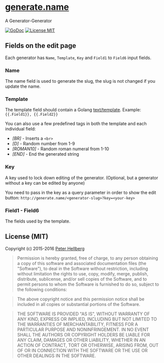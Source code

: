 # [generate.name](http://generate.name)

A Generator-Generator

[![GoDoc](https://img.shields.io/badge/godoc-reference-blue.svg?style=flat)](https://godoc.org/github.com/peterhellberg/generate.name/server)
[![License MIT](https://img.shields.io/badge/license-MIT-lightgrey.svg?style=flat)](https://github.com/peterhellberg/generate.name#license-mit)

## Fields on the edit page

Each generator has `Name`, `Template`, `Key` and `Field1` to `Field6` input fields.

### Name

The name field is used to generate the slug, the slug is not changed if you update the name.

### Template

The template field should contain a Golang [text/template](http://golang.org/pkg/text/template/).
Example: `{{.Field1}}, {{.Field2}}`

You can also use a few predefined tags in both the template and each individual field:

 - *[BR]* - Inserts a `<br>`
 - *[D]* - Random number from 1-9
 - *[ROMAN10]* - Random roman numeral from 1-10
 - *[END]* - End the generated string

### Key

A key used to lock down editing of the generator.
(Optional, but a generator without a key can be edited by anyone)

You need to pass in the key as a query parameter in order to show the edit button:
`http://generate.name/<generator-slug>?key=<your-key>`

### Field1 - Field6

The fields used by the template.

## License (MIT)

Copyright (c) 2015-2016 [Peter Hellberg](http://c7.se/)

> Permission is hereby granted, free of charge, to any person obtaining
> a copy of this software and associated documentation files (the
> "Software"), to deal in the Software without restriction, including
> without limitation the rights to use, copy, modify, merge, publish,
> distribute, sublicense, and/or sell copies of the Software, and to
> permit persons to whom the Software is furnished to do so, subject to
> the following conditions:

> The above copyright notice and this permission notice shall be
> included in all copies or substantial portions of the Software.

> THE SOFTWARE IS PROVIDED "AS IS", WITHOUT WARRANTY OF ANY KIND,
> EXPRESS OR IMPLIED, INCLUDING BUT NOT LIMITED TO THE WARRANTIES OF
> MERCHANTABILITY, FITNESS FOR A PARTICULAR PURPOSE AND
> NONINFRINGEMENT. IN NO EVENT SHALL THE AUTHORS OR COPYRIGHT HOLDERS BE
> LIABLE FOR ANY CLAIM, DAMAGES OR OTHER LIABILITY, WHETHER IN AN ACTION
> OF CONTRACT, TORT OR OTHERWISE, ARISING FROM, OUT OF OR IN CONNECTION
> WITH THE SOFTWARE OR THE USE OR OTHER DEALINGS IN THE SOFTWARE.

